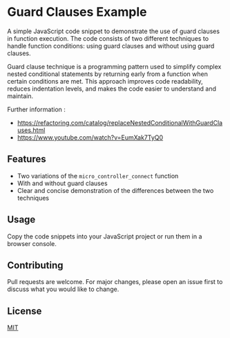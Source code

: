 # Guard Clauses Example

A simple JavaScript code snippet to demonstrate the use of guard clauses in function execution. The code consists of two different techniques to handle function conditions: using guard clauses and without using guard clauses.

Guard clause technique is a programming pattern used to simplify complex nested conditional statements by returning early from a function when certain conditions are met. This approach improves code readability, reduces indentation levels, and makes the code easier to understand and maintain.

Further information : 
- https://refactoring.com/catalog/replaceNestedConditionalWithGuardClauses.html
- https://www.youtube.com/watch?v=EumXak7TyQ0

## Features

- Two variations of the `micro_controller_connect` function
- With and without guard clauses
- Clear and concise demonstration of the differences between the two techniques

## Usage

Copy the code snippets into your JavaScript project or run them in a browser console.

## Contributing

Pull requests are welcome. For major changes, please open an issue first to discuss what you would like to change.

## License

[MIT](https://choosealicense.com/licenses/mit/)
